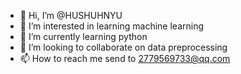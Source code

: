 - 👋 Hi, I’m @HUSHUHNYU
- 👀 I’m interested in learning machine learning
- 🌱 I’m currently learning python
- 💞️ I’m looking to collaborate on data preprocessing
- 📫 How to reach me send to 2779569733@qq.com

<!---
HUSHUHNYU/HUSHUHNYU is a ✨ special ✨ repository because its `README.md` (this file) appears on your GitHub profile.
You can click the Preview link to take a look at your changes.
--->
